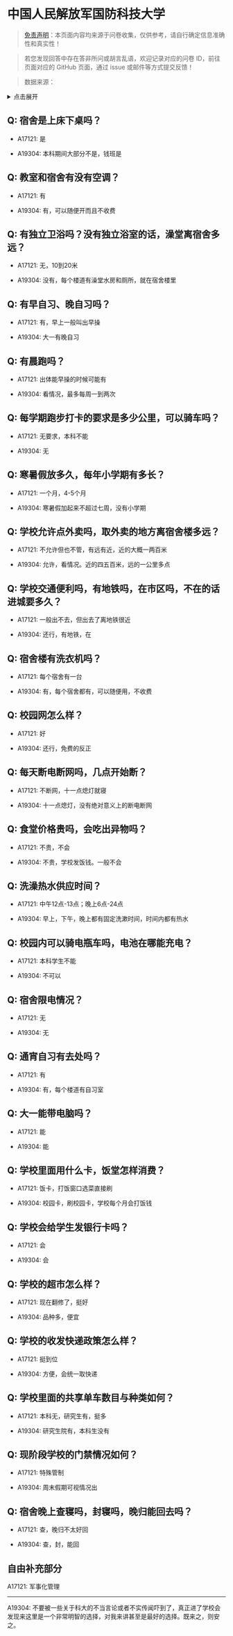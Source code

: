 # 中国人民解放军国防科技大学

> [免责声明](https://colleges.chat/#_3)：本页面内容均来源于问卷收集，仅供参考，请自行确定信息准确性和真实性！

> 若您发现回答中存在答非所问或胡言乱语，欢迎记录对应的问卷 ID，前往页面对应的 GitHub 页面，通过 issue 或邮件等方式提交反馈！

> 数据来源：

<details><summary>点击展开</summary>
<ul>
<li>A17121: 匿名 (2023 年 04 月)</li>
<li>A19304: 匿名 (2023 年 06 月)</li>
</ul>
</details>

## Q: 宿舍是上床下桌吗？

- A17121: 是

- A19304: 本科期间大部分不是，钱班是

## Q: 教室和宿舍有没有空调？

- A17121: 有

- A19304: 有，可以随便开而且不收费

## Q: 有独立卫浴吗？没有独立浴室的话，澡堂离宿舍多远？

- A17121: 无，10到20米

- A19304: 没有，每个楼道有澡堂水房和厕所，就在宿舍楼里

## Q: 有早自习、晚自习吗？

- A17121: 有，早上一般叫出早操

- A19304: 大一有晚自习

## Q: 有晨跑吗？

- A17121: 出体能早操的时候可能有

- A19304: 看情况，最多每周一到两次

## Q: 每学期跑步打卡的要求是多少公里，可以骑车吗？

- A17121: 无要求，本科不能

- A19304: 无

## Q: 寒暑假放多久，每年小学期有多长？

- A17121: 一个月，4-5个月

- A19304: 寒暑假加起来不超过七周，没有小学期

## Q: 学校允许点外卖吗，取外卖的地方离宿舍楼多远？

- A17121: 不允许但也不管，有远有近，近的大概一两百米

- A19304: 允许，看情况。近的四五百米，远的一公里多点

## Q: 学校交通便利吗，有地铁吗，在市区吗，不在的话进城要多久？

- A17121: 一般出不去，但出去了离地铁很近

- A19304: 还行，有地铁，在

## Q: 宿舍楼有洗衣机吗？

- A17121: 每个宿舍有一台

- A19304: 有，每个宿舍都有，可以随便用，不收费

## Q: 校园网怎么样？

- A17121: 好

- A19304: 还行，免费的反正

## Q: 每天断电断网吗，几点开始断？

- A17121: 不断网，十一点熄灯就寝

- A19304: 十一点熄灯，没有绝对意义上的断电断网

## Q: 食堂价格贵吗，会吃出异物吗？

- A17121: 不贵，不会

- A19304: 不贵，学校发饭钱。一般不会

## Q: 洗澡热水供应时间？

- A17121: 中午12点-13点；晚上6点-24点

- A19304: 早上，下午，晚上都有固定洗漱时间，时间内都有热水

## Q: 校园内可以骑电瓶车吗，电池在哪能充电？

- A17121: 本科学生不能

- A19304: 不可以

## Q: 宿舍限电情况？

- A17121: 无

- A19304: 无

## Q: 通宵自习有去处吗？

- A17121: 有

- A19304: 有，每个楼道有自习室

## Q: 大一能带电脑吗？

- A17121: 能

- A19304: 能

## Q: 学校里面用什么卡，饭堂怎样消费？

- A17121: 饭卡，打饭窗口选菜直接刷

- A19304: 校园卡，刷校园卡，学校每个月会打饭钱

## Q: 学校会给学生发银行卡吗？

- A17121: 会

- A19304: 会

## Q: 学校的超市怎么样？

- A17121: 现在翻修了，挺好

- A19304: 品种多，便宜

## Q: 学校的收发快递政策怎么样？

- A17121: 挺到位

- A19304: 方便，会统一取快递

## Q: 学校里面的共享单车数目与种类如何？

- A17121: 本科无，研究生有，挺多

- A19304: 研究生院有，本科生没有

## Q: 现阶段学校的门禁情况如何？

- A17121: 特殊管制

- A19304: 周末假期可视情况出

## Q: 宿舍晚上查寝吗，封寝吗，晚归能回去吗？

- A17121: 查，晚归不太好回

- A19304: 查，封，能回

## 自由补充部分

A17121: 军事化管理

***

A19304: 不要被一些关于科大的不当言论或者不实传闻吓到了，真正进了学校会发现来这里是一个非常明智的选择，对我来讲甚至是最好的选择。既来之，则安之。
